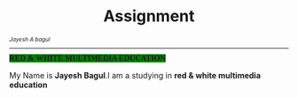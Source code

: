 <html>
 <head>
  
 </head>
 <body>
  
 <h1 align="center">Assignment</h1>
 <i style="font-size:10px;">Jayesh A bagul<hr></hr></i>
 <b style="font-family:Calibri;background-color:green;">RED & WHITE MULTIMEDIA EDUCATION</b>
 <p>My Name is <b>Jayesh Bagul</b>.I am a studying in <strong>red & white multimedia education</strong></p>
 
</body>
</html>
